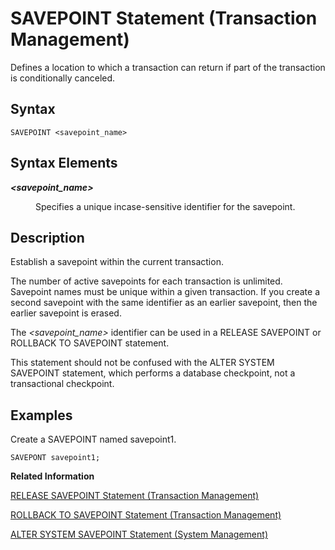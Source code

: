 <!-- loiocd4172aead1e47e99f6599656887f343 -->

# SAVEPOINT Statement \(Transaction Management\)

Defines a location to which a transaction can return if part of the transaction is conditionally canceled.



<a name="loiocd4172aead1e47e99f6599656887f343__sql_rollback_1sql_rollback_syntax"/>

## Syntax

```
SAVEPOINT <savepoint_name>
```



<a name="loiocd4172aead1e47e99f6599656887f343__section_ynn_4s2_wgb"/>

## Syntax Elements


<dl>
<dt><b>

*<savepoint\_name\>*

</b></dt>
<dd>

Specifies a unique incase-sensitive identifier for the savepoint.



</dd>
</dl>



<a name="loiocd4172aead1e47e99f6599656887f343__sql_rollback_1sql_rollback_description"/>

## Description

Establish a savepoint within the current transaction.

The number of active savepoints for each transaction is unlimited. Savepoint names must be unique within a given transaction. If you create a second savepoint with the same identifier as an earlier savepoint, then the earlier savepoint is erased.

The *<savepoint\_name\>* identifier can be used in a RELEASE SAVEPOINT or ROLLBACK TO SAVEPOINT statement.

This statement should not be confused with the ALTER SYSTEM SAVEPOINT statement, which performs a database checkpoint, not a transactional checkpoint.



<a name="loiocd4172aead1e47e99f6599656887f343__section_kn5_5x3_chb"/>

## Examples

Create a SAVEPOINT named savepoint1.

```
SAVEPONT savepoint1;
```

**Related Information**  


[RELEASE SAVEPOINT Statement \(Transaction Management\)](release-savepoint-statement-transaction-management-445eb4d.md "Releases a specified savepoint name.")

[ROLLBACK TO SAVEPOINT Statement \(Transaction Management\)](rollback-to-savepoint-statement-transaction-management-104ae26.md "Rolls back a transaction to the named savepoint without terminating the transaction.")

[ALTER SYSTEM SAVEPOINT Statement \(System Management\)](alter-system-savepoint-statement-system-management-20d2b6e.md "Executes a database checkpoint on the persistence manager.")

